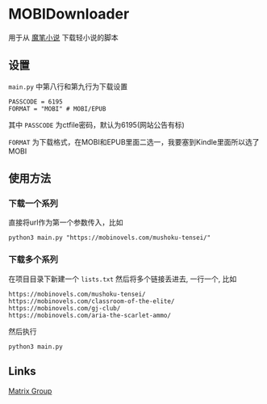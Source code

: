 # MOBIDownloader

用于从 [魔笔小说](https://mobinovels.com/) 下载轻小说的脚本

## 设置

`main.py` 中第八行和第九行为下载设置

```
PASSCODE = 6195
FORMAT = "MOBI" # MOBI/EPUB
```

其中 `PASSCODE` 为ctfile密码，默认为6195(网站公告有标)

`FORMAT` 为下载格式，在MOBI和EPUB里面二选一，我要塞到Kindle里面所以选了MOBI

## 使用方法

### 下载一个系列

直接将url作为第一个参数传入，比如

```
python3 main.py "https://mobinovels.com/mushoku-tensei/"
```

### 下载多个系列

在项目目录下新建一个 `lists.txt` 然后将多个链接丢进去, 一行一个, 比如

```
https://mobinovels.com/mushoku-tensei/
https://mobinovels.com/classroom-of-the-elite/
https://mobinovels.com/gj-club/
https://mobinovels.com/aria-the-scarlet-ammo/
```

然后执行

```
python3 main.py
```

## Links

[Matrix Group](https://matrix.to/#/#kagari306-official:matrix.org)